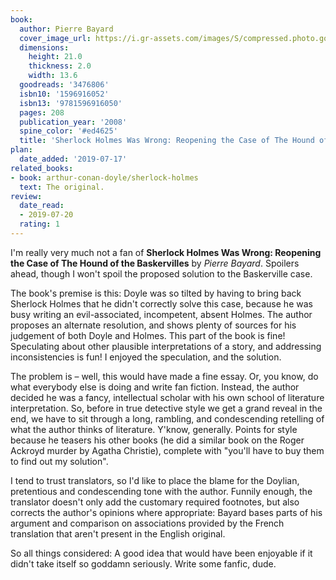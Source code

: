 ```yaml
---
book:
  author: Pierre Bayard
  cover_image_url: https://i.gr-assets.com/images/S/compressed.photo.goodreads.com/books/1312050651l/3476806._SX98_.jpg
  dimensions:
    height: 21.0
    thickness: 2.0
    width: 13.6
  goodreads: '3476806'
  isbn10: '1596916052'
  isbn13: '9781596916050'
  pages: 208
  publication_year: '2008'
  spine_color: '#ed4625'
  title: 'Sherlock Holmes Was Wrong: Reopening the Case of The Hound of the Baskervilles'
plan:
  date_added: '2019-07-17'
related_books:
- book: arthur-conan-doyle/sherlock-holmes
  text: The original.
review:
  date_read:
  - 2019-07-20
  rating: 1
---
```


I'm really very much not a fan of **Sherlock Holmes Was Wrong: Reopening the Case of The Hound of the Baskervilles** by
*Pierre Bayard*. Spoilers ahead, though I won't spoil the proposed solution to the Baskerville case.

The book's premise is this: Doyle was so tilted by having to bring back Sherlock Holmes that he didn't correctly solve
this case, because he was busy writing an evil-associated, incompetent, absent Holmes. The author proposes an alternate
resolution, and shows plenty of sources for his judgement of both Doyle and Holmes. This part of the book is fine!
Speculating about other plausible interpretations of a story, and addressing inconsistencies is fun! I enjoyed the
speculation, and the solution.

The problem is – well, this would have made a fine essay. Or, you know, do what everybody else is doing and write fan
fiction. Instead, the author decided he was a fancy, intellectual scholar with his own school of literature
interpretation. So, before in true detective style we get a grand reveal in the end, we have to sit through a long,
rambling, and condescending retelling of what the author thinks of literature. Y'know, generally. Points for style
because he teasers his other books (he did a similar book on the Roger Ackroyd murder by Agatha Christie), complete with
"you'll have to buy them to find out my solution".

I tend to trust translators, so I'd like to place the blame for the Doylian, pretentious and condescending tone with the
author. Funnily enough, the translator doesn't only add the customary required footnotes, but also corrects the author's
opinions where appropriate: Bayard bases parts of his argument and comparison on associations provided by the French
translation that aren't present in the English original.

So all things considered: A good idea that would have been enjoyable if it didn't take itself so goddamn seriously.
Write some fanfic, dude.

